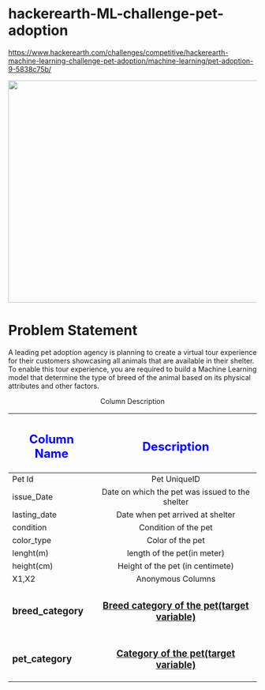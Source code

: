# hackerearth-ML-challenge-pet-adoption

https://www.hackerearth.com/challenges/competitive/hackerearth-machine-learning-challenge-pet-adoption/machine-learning/pet-adoption-9-5838c75b/

<img src='https://media-fastly.hackerearth.com/media/hackathon/hackerearth-machine-learning-challenge-pet-adoption/images/b96edbc6d2-PetAdoption_FBImage.jpg' height=450 width=650/>

# Problem Statement

A leading pet adoption agency is planning to create a virtual tour experience for their customers showcasing all animals that are available in their shelter. To enable this tour experience, you are required to build a Machine Learning model that determine the type of breed of the animal based on its physical attributes and other factors.

<center>Column Description</center>

| <font color='blue'><h2>Column Name</h2></font>                       | <font color='blue'><h2>Description</h2></font>                                                                                        |
| ------------------------------------------------|:-----------------------------------------------------------------------------------------------------------------------:|
| Pet Id                       | Pet UniqueID                                                                                                   | 
| issue_Date                          | 	Date on which the pet was issued to the shelter                                                                  | 
| lasting_date                            | Date when pet arrived at shelter                                                                                    | 
| condition                              | Condition of the pet                                                                                 | 
| color_type                               | Color of the pet                                                                                   |
| lenght(m)                               | length of the pet(in meter)                                                                                   |
|height(cm)                             |  Height of the pet (in centimete)                   |
| X1,X2                             | Anonymous Columns                                          |
| <h3>breed_category</h3>                             | <u><h3>Breed category of the pet(target variable)</h3></u>
|<h3>pet_category</h3>                              |   <u><h3>Category of the pet(target variable)</h3></u>        |
